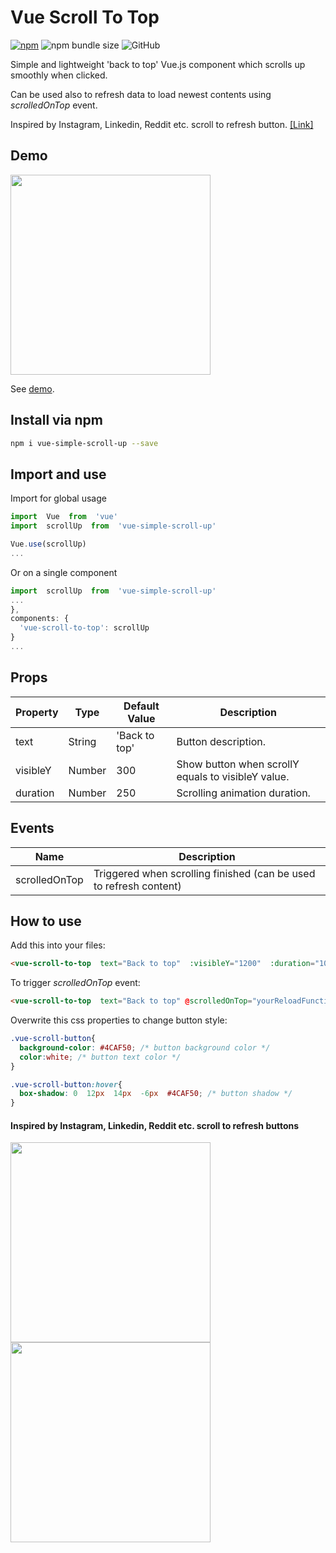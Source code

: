 # Vue Scroll To Top
  

[![npm](https://img.shields.io/npm/v/vue-backtotop.svg)](https://www.npmjs.com/package/vue-simple-scroll-up)
![npm bundle size](https://img.shields.io/bundlephobia/min/vue-simple-scroll-up)
![GitHub](https://img.shields.io/github/license/asdf1899/vue-simple-scroll-up)
  

Simple and lightweight 'back to top' Vue.js component which scrolls up smoothly when clicked.

Can be used also to refresh data to load newest contents using *scrolledOnTop* event.

Inspired by Instagram, Linkedin, Reddit etc. scroll to refresh button. [[Link]](https://github.com/asdf1899/vue-simple-scroll-up#inspired-by-instagram-linkedin-reddit-etc-scroll-to-refresh-buttons)



## Demo

<img  src="https://anasaraid.me/vue-simple-scroll-up-example/example.gif"  width="320px"/>

See [demo](https://anasaraid.me/vue-simple-scroll-up-example/).

## Install via npm

```bash
npm i vue-simple-scroll-up --save
```

## Import and use


Import for global usage

```javascript
import  Vue  from  'vue'
import  scrollUp  from  'vue-simple-scroll-up'

Vue.use(scrollUp)
...
```  

Or on a single component

```javascript
import  scrollUp  from  'vue-simple-scroll-up'
...
},
components: {
  'vue-scroll-to-top': scrollUp
}
...
```

## Props

| Property | Type | Default Value | Description |
| ------------ | ------------ | ------------ | ------------ |
| text | String | 'Back to top' | Button description.|
| visibleY | Number | 300 | Show button when scrollY equals to visibleY value.|
| duration | Number | 250 | Scrolling animation duration.|

## Events

| Name | Description |
|------------------------|--------------------------------------------------------------------------|
| scrolledOnTop | Triggered when scrolling finished (can be used to refresh content) |


## How to use

Add this into your files:

```html
<vue-scroll-to-top  text="Back to top"  :visibleY="1200"  :duration="1000"></vue-scroll-to-top>
```

To trigger *scrolledOnTop* event:

```html
<vue-scroll-to-top  text="Back to top" @scrolledOnTop="yourReloadFunction()"></vue-scroll-to-top>
```

Overwrite this css properties to change button style:

```css
.vue-scroll-button{
  background-color: #4CAF50; /* button background color */
  color:white; /* button text color */
}

.vue-scroll-button:hover{
  box-shadow: 0  12px  14px  -6px  #4CAF50; /* button shadow */
}
```

#### Inspired by Instagram, Linkedin, Reddit etc. scroll to refresh buttons


<img  src="https://anasaraid.me/vue-simple-scroll-up-example/insta.jpg"  width="320px"/><br>
<img  src="https://anasaraid.me/vue-simple-scroll-up-example/reddit.jpg"  width="320px"/>